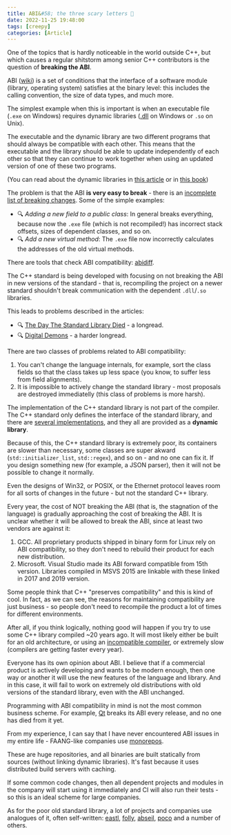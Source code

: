 ```yaml
---
title: ABI&#58; the three scary letters 🎃
date: 2022-11-25 19:48:00
tags: [creepy]
categories: [Article]
---
```


One of the topics that is hardly noticeable in the world outside C++, but which causes a regular shitstorm among senior C++ contributors is the question of **breaking the ABI**.

ABI ([wiki](https://en.wikipedia.org/wiki/Application_binary_interface)) is a set of conditions that the interface
of a software module (library, operating system) satisfies at the binary level: this includes the calling convention, the size of data types, and much more.

The simplest example when this is important is when an executable file (`.exe` on Windows)
requires dynamic libraries ([.dll](https://en.wikipedia.org/wiki/Dynamic-link_library) on Windows or `.so` on Unix).

The executable and the dynamic library are two different programs that should always be compatible with each other.
This means that the executable and the library should be able to update independently of each other so that they can continue to work together when using an updated
version of one of these two programs.

(You can read about the dynamic libraries in [this article](https://amir.rachum.com/blog/2016/09/17/shared-libraries/)
or in [this book](/posts/advanced-compiling))

The problem is that the ABI **is very easy to break** -
there is an [incomplete list of breaking changes](https://www.acodersjourney.com/20-abi-breaking-changes/). Some of the simple examples:
- 🔍 *Adding a new field to a public class*: In general breaks everything,
because now the `.exe` file (which is not recompiled!) has incorrect stack offsets, sizes of dependent classes, and so on.
- 🔍 *Add a new virtual method*: The `.exe` file now incorrectly calculates the addresses of the old virtual methods.

There are tools that check ABI compatibility: [abidiff](https://manpages.ubuntu.com/manpages/xenial/en/man1/abidiff.1.html).

The C++ standard is being developed with focusing on not breaking the ABI in new versions of the standard -
that is, recompiling the project on a newer standard shouldn't break communication with the dependent `.dll`/`.so` libraries.

This leads to problems described in the articles:
- 🔍 [The Day The Standard Library Died](https://cor3ntin.github.io/posts/abi/) - a longread.
- 🔍 [Digital Demons](https://thephd.dev/binary-banshees-digital-demons-abi-c-c++-help-me-god-please) - a harder longread.

There are two classes of problems related to ABI compatibility:
1. You can't change the language internals, for example, sort the class fields so that the class takes up less space (you know, to suffer less from field alignments).
2. It is impossible to actively change the standard library - most proposals are destroyed immediatelly (this class of problems is more harsh).

The implementation of the C++ standard library is not part of the compiler.
The C++ standard only defines the interface of the standard library, and there are [several implementations](https://en.wikipedia.org/wiki/C%2B%2B_Standard_Library#Implementations),
and they all are provided as a **dynamic library**.

Because of this, the C++ standard library is extremely poor,
its containers are slower than necessary, some classes are super akward (`std::initializer_list`, `std::regex`),
and so on - and no one can fix it. If you design something new (for example, a JSON parser), then it will not be possible to change it normally.

Even the designs of Win32, or POSIX, or the Ethernet protocol leaves room for all sorts of changes in the future - but not the standard C++ library.

Every year, the cost of NOT breaking the ABI (that is, the stagnation of the language)
is gradually approaching the cost of breaking the ABI. It is unclear whether it will be allowed to break the ABI, since at least two vendors are against it:
1. GCC. All proprietary products shipped in binary form for Linux rely on
ABI compatibility, so they don't need to rebuild their product for each new distribution.
2. Microsoft. Visual Studio made its ABI forward compatible from 15th version. Libraries compiled in MSVS 2015 are linkable with these linked in 2017 and 2019 version.

Some people think that C++ "preserves compatibility" and this is kind of cool.
In fact, as we can see, the reasons for maintaining compatibility are just business - so people don't need to recompile the product a lot of times for different environments.

After all, if you think logically, nothing good will happen if you try to use some C++ library compiled ~20 years ago.
It will most likely either be built for an old architecture, or using an
[incompatible compiler](https://en.wikipedia.org/wiki/Name_mangling#How_different_compilers_mangle_the_same_functions), or extremely slow
(compilers are getting faster every year).

Everyone has its own opinion about ABI.
I believe that if a commercial product is actively developing and wants to be modern enough,
then one way or another it will use the new features of the language and library.
And in this case, it will fail to work on extremely old distributions with old versions of the standard library, even with the ABI unchanged.

Programming with ABI compatibility in mind is not the most common business scheme.
For example, [Qt](https://www.qt.io/) breaks its ABI every release, and no one has died from it yet.

From my experience, I can say that I have never encountered ABI issues in my entire life -
FAANG-like companies use [monorepos](https://medium.com/geekculture/monorepo-google-meta-twitter-uber-airbnb-and-you-1723db84d301).

These are huge repositories, and all binaries are built statically from sources (without linking dynamic libraries).
It's fast because it uses distributed build servers with caching.

If some common code changes, then all dependent projects and modules in the company will start using it immediately and
CI will also run their tests - so this is an ideal scheme for large companies.

As for the poor old standard library,
a lot of projects and companies use analogues of it, often self-written:
[eastl](https://github.com/electronicarts/EASTL),
[folly](https://github.com/facebook/folly),
[abseil](https://abseil.io/),
[poco](https://pocoproject.org/) and a number of others.

